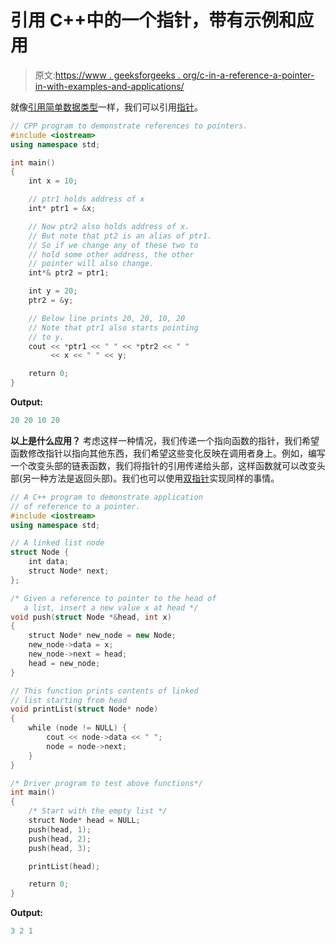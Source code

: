 # 引用 C++中的一个指针，带有示例和应用

> 原文:[https://www . geeksforgeeks . org/c-in-a-reference-a-pointer-in-with-examples-and-applications/](https://www.geeksforgeeks.org/reference-to-a-pointer-in-c-with-examples-and-applications/)

就像[引用简单数据类型](https://www.geeksforgeeks.org/references-in-c/)一样，我们可以引用[指针](https://www.geeksforgeeks.org/pointers-in-c-and-c-set-1-introduction-arithmetic-and-array/)。

```cpp
// CPP program to demonstrate references to pointers.
#include <iostream>
using namespace std;

int main()
{
    int x = 10;

    // ptr1 holds address of x
    int* ptr1 = &x;

    // Now ptr2 also holds address of x.
    // But note that pt2 is an alias of ptr1.
    // So if we change any of these two to
    // hold some other address, the other
    // pointer will also change.
    int*& ptr2 = ptr1;

    int y = 20;
    ptr2 = &y;

    // Below line prints 20, 20, 10, 20
    // Note that ptr1 also starts pointing
    // to y.
    cout << *ptr1 << " " << *ptr2 << " "
         << x << " " << y;

    return 0;
}
```

**Output:**

```cpp
20 20 10 20

```

**以上是什么应用？**
考虑这样一种情况，我们传递一个指向函数的指针，我们希望函数修改指针以指向其他东西，我们希望这些变化反映在调用者身上。例如，编写一个改变头部的链表函数，我们将指针的引用传递给头部，这样函数就可以改变头部(另一种方法是返回头部)。我们也可以使用[双指针](https://www.geeksforgeeks.org/double-pointer-pointer-pointer-c/)实现同样的事情。

```cpp
// A C++ program to demonstrate application
// of reference to a pointer.
#include <iostream>
using namespace std;

// A linked list node
struct Node {
    int data;
    struct Node* next;
};

/* Given a reference to pointer to the head of
   a list, insert a new value x at head */
void push(struct Node *&head, int x)
{
    struct Node* new_node = new Node;
    new_node->data = x;
    new_node->next = head;
    head = new_node;
}

// This function prints contents of linked
// list starting from head
void printList(struct Node* node)
{
    while (node != NULL) {
        cout << node->data << " ";
        node = node->next;
    }
}

/* Driver program to test above functions*/
int main()
{
    /* Start with the empty list */
    struct Node* head = NULL;
    push(head, 1);
    push(head, 2);
    push(head, 3);

    printList(head);

    return 0;
}
```

**Output:**

```cpp
3 2 1

```